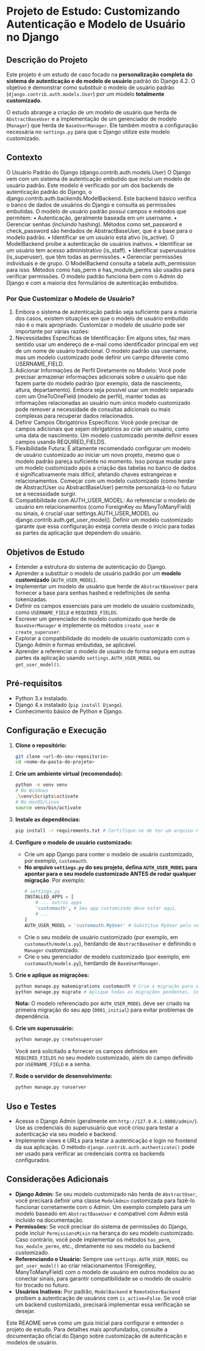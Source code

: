 # Projeto de Estudo: Customizando Autenticação e Modelo de Usuário no Django

## Descrição do Projeto

Este projeto é um estudo de caso focado na **personalização completa do sistema de autenticação e do modelo de usuário** padrão do Django 4.2. O objetivo é demonstrar como substituir o modelo de usuário padrão (`django.contrib.auth.models.User`) por um modelo **totalmente customizado**.

O estudo abrange a criação de um modelo de usuário que herda de `AbstractBaseUser` e a implementação de um gerenciador de modelo (`Manager`) que herda de `BaseUserManager`. Ele também mostra a configuração necessária no `settings.py` para que o Django utilize este modelo customizado.

## Contexto

O Usuário Padrão do Django (django.contrib.auth.models.User)
O Django vem com um sistema de autenticação embutido que inclui um modelo de usuário padrão. Este modelo é verificado por um dos backends de autenticação padrão do Django, o django.contrib.auth.backends.ModelBackend. Este backend básico verifica o banco de dados de usuários do Django e consulta as permissões embutidas.
O modelo de usuário padrão possui campos e métodos que permitem:
• Autenticação, geralmente baseada em um username.
• Gerenciar senhas (incluindo hashing). Métodos como set_password e check_password são herdados de AbstractBaseUser, que é a base para o modelo padrão.
• Identificar se um usuário está ativo (is_active). O ModelBackend proíbe a autenticação de usuários inativos.
• Identificar se um usuário tem acesso administrativo (is_staff).
• Identificar superusuários (is_superuser), que têm todas as permissões.
• Gerenciar permissões individuais e de grupo. O ModelBackend consulta a tabela auth_permission para isso. Métodos como has_perm e has_module_perms são usados para verificar permissões.
O modelo padrão funciona bem com o Admin do Django e com a maioria dos formulários de autenticação embutidos.

### Por Que Customizar o Modelo de Usuário?
1. Embora o sistema de autenticação padrão seja suficiente para a maioria dos casos, existem situações em que o modelo 
de usuário embutido não é o mais apropriado. Customizar o modelo de usuário pode ser importante por várias razões:
2. Necessidades Específicas de Identificação: Em alguns sites, faz mais sentido usar um endereço de e-mail como 
identificador principal em vez de um nome de usuário tradicional. O modelo padrão usa username, mas um modelo customizado 
pode definir um campo diferente como USERNAME_FIELD.
3. Adicionar Informações de Perfil Diretamente no Modelo: Você pode precisar armazenar informações adicionais sobre o 
usuário que não fazem parte do modelo padrão (por exemplo, data de nascimento, altura, departamento). Embora seja possível 
usar um modelo separado com um OneToOneField (modelo de perfil), manter todas as informações relacionadas ao usuário num
único modelo customizado pode remover a necessidade de consultas adicionais ou mais complexas para recuperar dados relacionados.
4. Definir Campos Obrigatórios Específicos: Você pode precisar de campos adicionais que sejam obrigatórios ao criar um 
usuário, como uma data de nascimento. Um modelo customizado permite definir esses campos usando REQUIRED_FIELDS.
5. Flexibilidade Futura: É altamente recomendado configurar um modelo de usuário customizado ao iniciar um novo projeto, 
mesmo que o modelo padrão pareça suficiente no momento. Isso porque mudar para um modelo customizado após a criação das 
tabelas no banco de dados é significativamente mais difícil, afetando chaves estrangeiras e relacionamentos. Começar com
um modelo customizado (como herdar de AbstractUser ou AbstractBaseUser) permite personalizá-lo no futuro se a necessidade surgir.
6. Compatibilidade com AUTH_USER_MODEL: Ao referenciar o modelo de usuário em relacionamentos (como ForeignKey ou 
ManyToManyField) ou sinais, é crucial usar settings.AUTH_USER_MODEL ou django.contrib.auth.get_user_model(). Definir um
modelo customizado garante que essa configuração esteja correta desde o início para todas as partes da aplicação que 
dependem do usuário.

## Objetivos de Estudo

*   Entender a estrutura do sistema de autenticação do Django.
*   Aprender a substituir o modelo de usuário padrão por um **modelo customizado** (`AUTH_USER_MODEL`).
*   Implementar um modelo de usuário que herde de `AbstractBaseUser` para fornecer a base para senhas hashed e redefinições de senha tokenizadas.
*   Definir os campos essenciais para um modelo de usuário customizado, como `USERNAME_FIELD` e `REQUIRED_FIELDS`.
*   Escrever um gerenciador de modelo customizado que herde de `BaseUserManager` e implemente os métodos `create_user` e `create_superuser`.
*   Explorar a compatibilidade do modelo de usuário customizado com o Django Admin e formas embutidas, se aplicável.
*   Aprender a referenciar o modelo de usuário de forma segura em outras partes da aplicação usando `settings.AUTH_USER_MODEL` ou `get_user_model()`.

## Pré-requisitos

*   Python 3.x instalado.
*   Django 4.x instalado (`pip install Django`).
*   Conhecimento básico de Python e Django.

## Configuração e Execução

1. **Clone o repositório:**
    ```bash
    git clone <url-do-seu-repositorio>
    cd <nome-da-pasta-do-projeto>
    ```

2. **Crie um ambiente virtual (recomendado):**
    ```bash
    python -m venv venv
    # No Windows
    .\venv\Scripts\activate
    # No macOS/Linux
    source venv/bin/activate
    ```

3. **Instale as dependências:**
    ```bash
    pip install -r requirements.txt # Certifique-se de ter um arquivo requirements.txt com 'Django'
    ```

4. **Configure o modelo de usuário customizado:**
    *   Crie um app Django para conter o modelo de usuário customizado, por exemplo, `customauth`.
    *   **No arquivo `settings.py` do seu projeto, defina `AUTH_USER_MODEL` para apontar para o seu modelo customizado ANTES de rodar qualquer migração**. Por exemplo:
        ```python
        # settings.py
        INSTALLED_APPS = [
            # ... outros apps
            'customauth', # Seu app customizado deve estar aqui.
            # ...
        ]
        AUTH_USER_MODEL = 'customauth.MyUser' # Substitua MyUser pelo nome do seu modelo
        ```
    *   Crie o seu modelo de usuário customizado (por exemplo, em `customauth/models.py`), herdando de `AbstractBaseUser` e definindo o `Manager` customizado.
    *   Crie o seu gerenciador de modelo customizado (por exemplo, em `customauth/models.py`), herdando de `BaseUserManager`.

5. **Crie e aplique as migrações:**
    ```bash
    python manage.py makemigrations customauth # Crie a migração para seu app customauth
    python manage.py migrate # Aplique todas as migrações pendentes, incluindo a do seu modelo customizado
    ```
    **Nota:** O modelo referenciado por `AUTH_USER_MODEL` deve ser criado na primeira migração do seu app (`0001_initial`) para evitar problemas de dependência.

6. **Crie um superusuário:**
    ```bash
    python manage.py createsuperuser
    ```
    Você será solicitado a fornecer os campos definidos em `REQUIRED_FIELDS` no seu modelo customizado, além do campo definido por `USERNAME_FIELD` e a senha.

7. **Rode o servidor de desenvolvimento:**
    ```bash
    python manage.py runserver
    ```

## Uso e Testes

*   Acesse o Django Admin (geralmente em `http://127.0.0.1:8000/admin/`). Use as credenciais do superusuário que você criou para testar a autenticação via seu modelo e backend.
*   Implemente views e URLs para testar a autenticação e login no frontend da sua aplicação. O método `django.contrib.auth.authenticate()` pode ser usado para verificar as credenciais contra os backends configurados.

## Considerações Adicionais

*   **Django Admin:** Se seu modelo customizado não herda de `AbstractUser`, você precisará definir uma classe `ModelAdmin` customizada para fazê-lo funcionar corretamente com o Admin. Um exemplo completo para um modelo baseado em `AbstractBaseUser` e compatível com Admin está incluído na documentação.
*   **Permissões:** Se você precisar do sistema de permissões do Django, pode incluir `PermissionsMixin` na herança do seu modelo customizado. Caso contrário, você pode implementar os métodos `has_perm`, `has_module_perms`, etc., diretamente no seu modelo ou backend customizado.
*   **Referenciando o Usuário:** Sempre use `settings.AUTH_USER_MODEL` ou `get_user_model()` ao criar relacionamentos (ForeignKey, ManyToManyField) com o modelo de usuário em outros modelos ou ao conectar sinais, para garantir compatibilidade se o modelo de usuário for trocado no futuro.
*   **Usuários Inativos:** Por padrão, `ModelBackend` e `RemoteUserBackend` proíbem a autenticação de usuários com `is_active=False`. Se você criar um backend customizado, precisará implementar essa verificação se desejar.

Este README serve como um guia inicial para configurar e entender o projeto de estudo. Para detalhes mais aprofundados, consulte a documentação oficial do Django sobre customização de autenticação e modelos de usuário.

```
